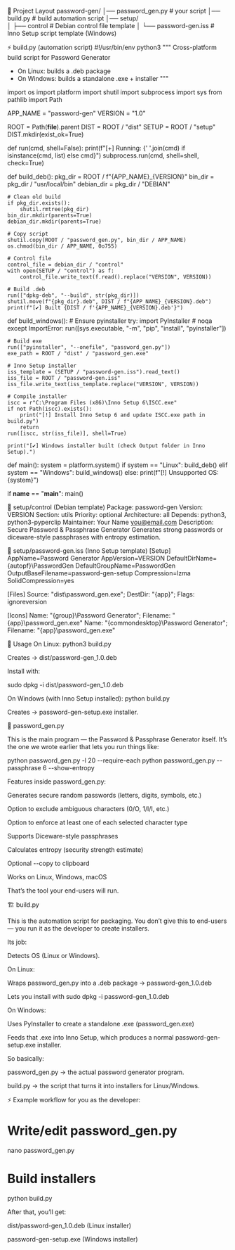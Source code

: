 📂 Project Layout
password-gen/
│── password_gen.py          # your script
│── build.py                 # build automation script
│── setup/                   
│    ├── control             # Debian control file template
│    └── password-gen.iss    # Inno Setup script template (Windows)

⚡ build.py (automation script)
#!/usr/bin/env python3
"""
Cross-platform build script for Password Generator
- On Linux: builds a .deb package
- On Windows: builds a standalone .exe + installer
"""

import os
import platform
import shutil
import subprocess
import sys
from pathlib import Path

APP_NAME = "password-gen"
VERSION = "1.0"

ROOT = Path(__file__).parent
DIST = ROOT / "dist"
SETUP = ROOT / "setup"
DIST.mkdir(exist_ok=True)

def run(cmd, shell=False):
    print(f"[+] Running: {' '.join(cmd) if isinstance(cmd, list) else cmd}")
    subprocess.run(cmd, shell=shell, check=True)

def build_deb():
    pkg_dir = ROOT / f"{APP_NAME}_{VERSION}"
    bin_dir = pkg_dir / "usr/local/bin"
    debian_dir = pkg_dir / "DEBIAN"

    # Clean old build
    if pkg_dir.exists():
        shutil.rmtree(pkg_dir)
    bin_dir.mkdir(parents=True)
    debian_dir.mkdir(parents=True)

    # Copy script
    shutil.copy(ROOT / "password_gen.py", bin_dir / APP_NAME)
    os.chmod(bin_dir / APP_NAME, 0o755)

    # Control file
    control_file = debian_dir / "control"
    with open(SETUP / "control") as f:
        control_file.write_text(f.read().replace("VERSION", VERSION))

    # Build .deb
    run(["dpkg-deb", "--build", str(pkg_dir)])
    shutil.move(f"{pkg_dir}.deb", DIST / f"{APP_NAME}_{VERSION}.deb")
    print(f"[✔] Built {DIST / f'{APP_NAME}_{VERSION}.deb'}")

def build_windows():
    # Ensure pyinstaller
    try:
        import PyInstaller  # noqa
    except ImportError:
        run([sys.executable, "-m", "pip", "install", "pyinstaller"])

    # Build exe
    run(["pyinstaller", "--onefile", "password_gen.py"])
    exe_path = ROOT / "dist" / "password_gen.exe"

    # Inno Setup installer
    iss_template = (SETUP / "password-gen.iss").read_text()
    iss_file = ROOT / "password-gen.iss"
    iss_file.write_text(iss_template.replace("VERSION", VERSION))

    # Compile installer
    iscc = r"C:\Program Files (x86)\Inno Setup 6\ISCC.exe"
    if not Path(iscc).exists():
        print("[!] Install Inno Setup 6 and update ISCC.exe path in build.py")
        return
    run([iscc, str(iss_file)], shell=True)

    print("[✔] Windows installer built (check Output folder in Inno Setup).")

def main():
    system = platform.system()
    if system == "Linux":
        build_deb()
    elif system == "Windows":
        build_windows()
    else:
        print(f"[!] Unsupported OS: {system}")

if __name__ == "__main__":
    main()

📄 setup/control (Debian template)
Package: password-gen
Version: VERSION
Section: utils
Priority: optional
Architecture: all
Depends: python3, python3-pyperclip
Maintainer: Your Name <you@email.com>
Description: Secure Password & Passphrase Generator
 Generates strong passwords or diceware-style passphrases with entropy estimation.

📄 setup/password-gen.iss (Inno Setup template)
[Setup]
AppName=Password Generator
AppVersion=VERSION
DefaultDirName={autopf}\PasswordGen
DefaultGroupName=PasswordGen
OutputBaseFilename=password-gen-setup
Compression=lzma
SolidCompression=yes

[Files]
Source: "dist\password_gen.exe"; DestDir: "{app}"; Flags: ignoreversion

[Icons]
Name: "{group}\Password Generator"; Filename: "{app}\password_gen.exe"
Name: "{commondesktop}\Password Generator"; Filename: "{app}\password_gen.exe"

🚀 Usage
On Linux:
python3 build.py


Creates → dist/password-gen_1.0.deb

Install with:

sudo dpkg -i dist/password-gen_1.0.deb

On Windows (with Inno Setup installed):
python build.py


Creates → password-gen-setup.exe installer.



🔑 password_gen.py

This is the main program — the Password & Passphrase Generator itself.
It’s the one we wrote earlier that lets you run things like:

python password_gen.py -l 20 --require-each
python password_gen.py --passphrase 6 --show-entropy


Features inside password_gen.py:

Generates secure random passwords (letters, digits, symbols, etc.)

Option to exclude ambiguous characters (0/O, 1/l/I, etc.)

Option to enforce at least one of each selected character type

Supports Diceware-style passphrases

Calculates entropy (security strength estimate)

Optional --copy to clipboard

Works on Linux, Windows, macOS

That’s the tool your end-users will run.

🏗️ build.py

This is the automation script for packaging.
You don’t give this to end-users — you run it as the developer to create installers.

Its job:

Detects OS (Linux or Windows).

On Linux:

Wraps password_gen.py into a .deb package → password-gen_1.0.deb

Lets you install with sudo dpkg -i password-gen_1.0.deb

On Windows:

Uses PyInstaller to create a standalone .exe (password_gen.exe)

Feeds that .exe into Inno Setup, which produces a normal password-gen-setup.exe installer.

So basically:

password_gen.py → the actual password generator program.

build.py → the script that turns it into installers for Linux/Windows.

⚡ Example workflow for you as the developer:

# Write/edit password_gen.py
nano password_gen.py

# Build installers
python build.py


After that, you’ll get:

dist/password-gen_1.0.deb (Linux installer)

password-gen-setup.exe (Windows installer)
